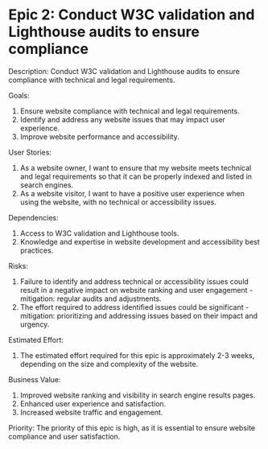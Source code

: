 # Epic 2: Conduct W3C validation and Lighthouse audits to ensure compliance

Description: 
Conduct W3C validation and Lighthouse audits to ensure compliance with technical and legal requirements.

Goals:
1. Ensure website compliance with technical and legal requirements.
2. Identify and address any website issues that may impact user experience.
3. Improve website performance and accessibility.

User Stories:
1. As a website owner, I want to ensure that my website meets technical and legal requirements so that it can be properly indexed and listed in search engines.
2. As a website visitor, I want to have a positive user experience when using the website, with no technical or accessibility issues.

Dependencies:
1. Access to W3C validation and Lighthouse tools.
2. Knowledge and expertise in website development and accessibility best practices.

Risks:
1. Failure to identify and address technical or accessibility issues could result in a negative impact on website ranking and user engagement - mitigation: regular audits and adjustments.
2. The effort required to address identified issues could be significant - mitigation: prioritizing and addressing issues based on their impact and urgency.

Estimated Effort:
1. The estimated effort required for this epic is approximately 2-3 weeks, depending on the size and complexity of the website.

Business Value:
1. Improved website ranking and visibility in search engine results pages.
2. Enhanced user experience and satisfaction.
3. Increased website traffic and engagement.

Priority:
The priority of this epic is high, as it is essential to ensure website compliance and user satisfaction.